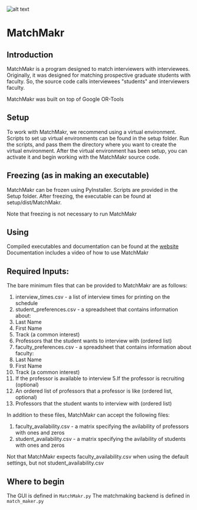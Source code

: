 [logo]: https://github.com/calerc/MatchMakr/blob/master/src/MatchMakr_Ico.ico "MatchMakr Logo"

![alt text][logo]
# MatchMakr

## Introduction
MatchMakr is a program designed to match interviewers with interviewees.  Originally, it was designed for matching prospective graduate students with faculty.  So, the source code calls interviewees "students" and interviewers faculty.

MatchMakr was built on top of Google OR-Tools

## Setup
To work with MatchMakr, we recommend using a virtual environment.  Scripts to set up virtual environments can be found in the setup folder.  Run the scripts, and pass them the directory where you want to create the virtual environment.  After the virtual environment has been setup, you can activate it and begin working with the MatchMakr source code.

## Freezing (as in making an executable)
MatchMakr can be frozen using PyInstaller.  Scripts are provided in the Setup folder.  After freezing, the executable can be found at setup/dist/MatchMakr.

Note that freezing is not necessary to run MatchMakr

## Using
Compiled executables and documentation can be found at the [website](https://sites.google.com/case.edu/matchmakr/home)
Documentation includes a video of how to use MatchMakr

## Required Inputs:
The bare minimum files that can be provided to MatchMakr are as follows:
1. interview_times.csv - a list of interview times for printing on the schedule
2. student_preferences.csv - a spreadsheet that contains information about:
  1. Last Name
  2. First Name
  3. Track (a common interest)
  4. Professors that the student wants to interview with (ordered list)
3. faculty_preferences.csv - a spreadsheet that contains information about faculty:
  1. Last Name
  2. First Name
  3. Track (a common interest)
  4. If the professor is available to interview
  5.If the professor is recruiting (optional)
  6. An ordered list of professors that a professor is like (ordered list, optional)
  4. Professors that the student wants to interview with (ordered list)

In addition to these files, MatchMakr can accept the following files:
1. faculty_availability.csv - a matrix specifying the avilability of professors with ones and zeros
2. student_availability.csv - a matrix specifying the avilability of students with ones and zeros

Not that MatchMakr expects faculty_availability.csv when using the default settings, but not student_availability.csv

## Where to begin
The GUI is defined in `MatchMakr.py`
The matchmaking backend is defined in `match_maker.py`

